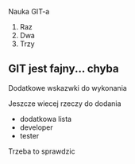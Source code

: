 Nauka GIT-a

1. Raz
2. Dwa
3. Trzy

## GIT jest fajny... chyba

Dodatkowe wskazwki do wykonania

Jeszcze wiecej rzeczy do dodania

- dodatkowa lista
- developer
- tester

Trzeba to sprawdzic
